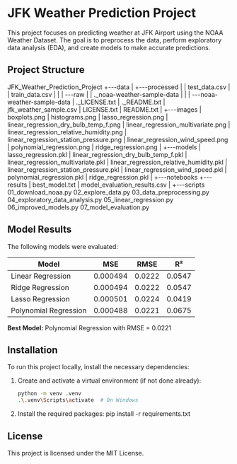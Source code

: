 # JFK Weather Prediction Project

This project focuses on predicting weather at JFK Airport using the NOAA Weather Dataset. The goal is to preprocess the data, perform exploratory data analysis (EDA), and create models to make accurate predictions.

## Project Structure
JFK_Weather_Prediction_Project
+---data
|   +---processed
|   |       test_data.csv
|   |       train_data.csv
|   |
|   \---raw
|       |   ._noaa-weather-sample-data
|       |
|       \---noaa-weather-sample-data
|               ._LICENSE.txt
|               ._README.txt
|               jfk_weather_sample.csv
|               LICENSE.txt
|               README.txt
|
+---images
|       boxplots.png
|       histograms.png
|       lasso_regression.png
|       linear_regression_dry_bulb_temp_f.png
|       linear_regression_multivariate.png
|       linear_regression_relative_humidity.png
|       linear_regression_station_pressure.png
|       linear_regression_wind_speed.png
|       polynomial_regression.png
|       ridge_regression.png
|
+---models
|       lasso_regression.pkl
|       linear_regression_dry_bulb_temp_f.pkl
|       linear_regression_multivariate.pkl
|       linear_regression_relative_humidity.pkl
|       linear_regression_station_pressure.pkl
|       linear_regression_wind_speed.pkl
|       polynomial_regression.pkl
|       ridge_regression.pkl
|
+---notebooks
+---results
|       best_model.txt
|       model_evaluation_results.csv
|
+---scripts
        01_download_noaa.py
        02_explore_data.py
        03_data_preprocessing.py
        04_exploratory_data_analysis.py
        05_linear_regression.py
        06_improved_models.py
        07_model_evaluation.py

## Model Results

The following models were evaluated:

| Model                    | MSE                | RMSE               | R²                |
|--------------------------|--------------------|--------------------|-------------------|
| Linear Regression         | 0.000494           | 0.0222             | 0.0547            |
| Ridge Regression          | 0.000494           | 0.0222             | 0.0547            |
| Lasso Regression          | 0.000501           | 0.0224             | 0.0419            |
| Polynomial Regression     | 0.000488           | 0.0221             | 0.0675            |

**Best Model:** Polynomial Regression with RMSE = 0.0221

## Installation

To run this project locally, install the necessary dependencies:

1. Create and activate a virtual environment (if not done already):
   ```bash
   python -m venv .venv
   .\.venv\Scripts\activate  # On Windows
   
2. Install the required packages:
    pip install -r requirements.txt

## License

This project is licensed under the MIT License.
